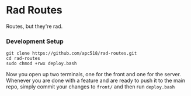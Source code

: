 # Rad Routes

Routes, but they're rad.

### Development Setup
```
git clone https://github.com/apc518/rad-routes.git
cd rad-routes
sudo chmod +rwx deploy.bash
```

Now you open up two terminals, one for the front and one for the server. Whenever you are done with a feature and are ready to push it to the main repo, simply commit your changes to `front/` and then run `deploy.bash`
